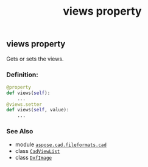 ﻿---
title: views property
second_title: Aspose.CAD for Python via .NET API References
description: 
type: docs
weight: 570
url: /aspose.cad.fileformats.cad/dxfimage/views/
is_root: false
---

## views property


Gets or sets the views.
### Definition:
```python
@property
def views(self):
    ...
@views.setter
def views(self, value):
    ...
```

### See Also
* module [`aspose.cad.fileformats.cad`](../../)
* class [`CadViewList`](/cad/python-net/aspose.cad.fileformats.cad/cadviewlist)
* class [`DxfImage`](/cad/python-net/aspose.cad.fileformats.cad/dxfimage)
